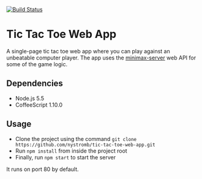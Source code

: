 [![Build Status](https://travis-ci.org/nystromb/tic-tac-toe-web-app.svg?branch=master)](https://travis-ci.org/nystromb/tic-tac-toe-web-app)

# Tic Tac Toe Web App
A single-page tic tac toe web app where you can play against an unbeatable computer player.
The app uses the [minimax-server](https://github.com/nystromb/minimax-server) web API for some of the game logic.

## Dependencies
 * Node.js 5.5
 * CoffeeScript 1.10.0

## Usage
 * Clone the project using the command ```git clone https://github.com/nystromb/tic-tac-toe-web-app.git```
 * Run ```npm install``` from inside the project root
 * Finally, run ```npm start``` to start the server

It runs on port 80 by default.
